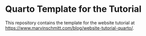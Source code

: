 # Quarto Template for the Tutorial

This repository contains the template for the website tutorial at <https://www.marvinschmitt.com/blog/website-tutorial-quarto/>.
</p>
